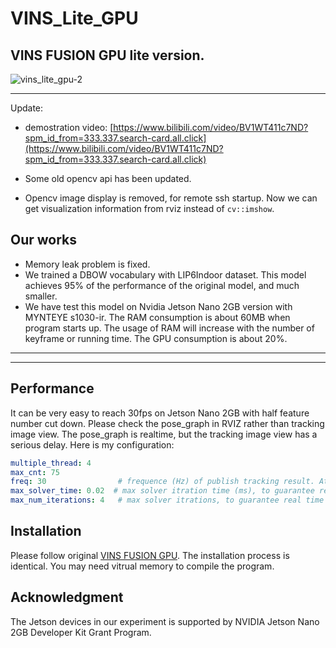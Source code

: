 # VINS_Lite_GPU

VINS FUSION GPU lite version. 
---

![vins_lite_gpu-2](https://user-images.githubusercontent.com/17807222/124372174-6c5d9700-dcbb-11eb-8bec-cb5755701528.png)

--- 
Update:
  - demostration video: [https://www.bilibili.com/video/BV1WT411c7ND?spm_id_from=333.337.search-card.all.click](https://www.bilibili.com/video/BV1WT411c7ND?spm_id_from=333.337.search-card.all.click)

  - Some old opencv api has been updated.
  - Opencv image display is removed, for remote ssh startup. Now we can get visualization information from rviz instead of `cv::imshow`.


## Our works

- Memory leak problem is fixed. 
- We trained a DBOW vocabulary with LIP6Indoor dataset. This model achieves 95% of the performance of the original model, and much smaller.
- We have test this model on Nvidia Jetson Nano 2GB version with MYNTEYE s1030-ir. The RAM consumption is about 60MB when program starts up. The usage of RAM will increase with the number of keyframe or running time. The GPU consumption is about 20%.  

---


---

## Performance
It can be very easy to reach 30fps on Jetson Nano 2GB with half feature number cut down. Please check the pose_graph in RVIZ rather than tracking image view. The pose_graph is realtime, but the tracking image view has a serious delay. Here is my configuration:
```yaml
multiple_thread: 4
max_cnt: 75
freq: 30                # frequence (Hz) of publish tracking result. At least 10Hz for good estimation.
max_solver_time: 0.02  # max solver itration time (ms), to guarantee real time
max_num_iterations: 4   # max solver itrations, to guarantee real time
```

## Installation
Please follow original [VINS FUSION GPU](https://github.com/pjrambo/VINS-Fusion-gpu). The installation process is identical. You may need vitrual memory to compile the program.

## Acknowledgment
The Jetson devices in our experiment is supported by NVIDIA Jetson Nano 2GB Developer Kit Grant Program.
